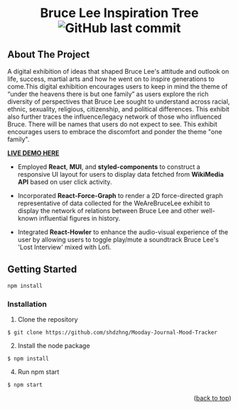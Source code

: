 <div align="center" id="top">
    
# Bruce Lee Inspiration Tree ![GitHub last commit](https://img.shields.io/github/last-commit/shdzhng/Bruce-Lee-One-Family-Inspiration-Tree?color=blue&logo=github)
</div>

## About The Project
A digital exhibition of ideas that shaped Bruce Lee's attitude and outlook on life, success, martial arts and how he went on to inspire generations to come.This digital exhibition encourages users to keep in mind the theme of “under the heavens there is but one family” as users explore the rich diversity of perspectives that Bruce Lee sought to understand across racial, ethnic, sexuality, religious, citizenship, and political differences. This exhibit also further traces the influence/legacy network of those who influenced Bruce. There will be names that users do not expect to see. This exhibit encourages users to embrace the discomfort and ponder the theme "one family".

[**LIVE DEMO HERE**](https://bruceleeinspirationtree.web.app/)

* Employed **React**, **MUI**, and **styled-components** to construct a responsive UI layout for users to display data fetched from **WikiMedia API** based on user click activity.

* Incorporated **React-Force-Graph** to render a 2D force-directed graph representative of data collected for the WeAreBruceLee exhibit to display the network of relations between Bruce Lee and other well-known influential figures in history.

* Integrated **React-Howler** to enhance the audio-visual experience of the user by allowing users to toggle play/mute a soundtrack Bruce Lee's 'Lost Interview' mixed with Lofi.

## Getting Started

  ```sh
  npm install 
  ```

### Installation
1. Clone the repository 
 ```
 $ git clone https://github.com/shdzhng/Mooday-Journal-Mood-Tracker
 ```
2. Install the node package
 ```
 $ npm install
 ```

4. Run npm start
 ```
 $ npm start
 ```
 <p align="right">(<a href="#top">back to top</a>)</p>





